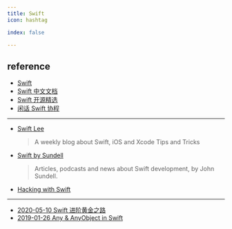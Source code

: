 ```yaml
---
title: Swift
icon: hashtag

index: false

---
```


<!-- more -->

## reference

- [Swift](https://swift.org/)
- [Swift 中文文档](https://github.com/SwiftGGTeam/the-swift-programming-language-in-chinese)
- [Swift 开源精选](https://github.com/ipader/SwiftGuide)
- [闲话 Swift 协程](https://www.bennyhuo.com/book/swift-coroutines)

------

- [Swift Lee](https://www.avanderlee.com/)
    > A weekly blog about Swift, iOS and Xcode Tips and Tricks
- [Swift by Sundell](https://www.swiftbysundell.com/)
    > Articles, podcasts and news about Swift development, by John Sundell.
- [Hacking with Swift](https://www.hackingwithswift.com/)

------

- [2020-05-10 Swift 进阶黄金之路](https://juejin.cn/post/6844904152951193608#heading-0)
- [2019-01-26 Any & AnyObject in Swift](https://zxy.vercel.app/any-anyobject-in-swift)